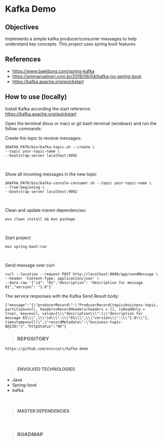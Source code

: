 # Kafka Demo

## Objectives

Implements a simple kafka producer/consumer messages to help understand key concepts. This project uses spring boot features.

## References 
* https://www.baeldung.com/spring-kafka
* https://emmanuelneri.com.br/2019/06/04/kafka-no-spring-boot
* https://kafka.apache.org/quickstart

## How to use (locally)

Install Kafka according the start reference: https://kafka.apache.org/quickstart

Open the terminal (linux or mac) or git bash terminal (windows) and run the follow commands:

Create the topic to receive messages:
```shell
$KAFKA_PATH/bin/kafka-topic.sh --create \
--topic your-topic-name \
--bootstrap-server localhost:9092
```
&nbsp;

Show all incoming messages in the new topic
```shell
$KAFKA_PATH/bin/kafka-console-consumer.sh --topic your-topic-name \
--from-beginning \ 
--bootstrap-server localhost:9092
```

&nbsp;

Clean and update maven dependencies:
```shell
mvn clean install && mvn package
```

&nbsp;

Start project:
```shell
mvn spring-boot:run
```

&nbsp;

Send message over curl:
```shell
curl --location --request POST http://localhost:8080/app/sendMessage \
--header 'Content-Type: application/json' \
--data-raw '{"id": "01","description": "description for message 01","version": "1.0"}'
```

The service responses with the Kafka Send Result body:
```shell
{"message":"{\"producerRecord\":\"ProducerRecord(topic=business-topic, partition=null, headers=RecordHeaders(headers = [], isReadOnly = true), key=null, value={\\\"description\\\":\\\"description for message 01\\\",\\\"id\\\":\\\"01\\\",\\\"version\\\":\\\"1.0\\\"}, timestamp=null)\",\"recordMetadata\":\"business-topic-0@138\"}","httpStatus":"OK"}
```

> ### REPOSITORY

```https
https://github.com/eviccari/kafka-demo
```

&nbsp;

> #### ENVOLVED TECHNOLOGIES

- Java 
- Spring-boot
- kafka

&nbsp;

> #### MASTER DEPENDENCIES

&nbsp;

> ### ROADMAP